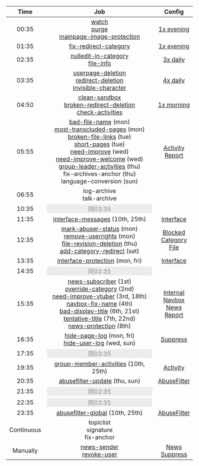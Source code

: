 Time|Job|Config
:-:|:-:|:-:
|00:35  | [watch](../src/Personal/watch.js) <br> [purge](../src/Clean/purge.js) <br> [mainpage-image-protection](../src/File/mainpageImages.js) | [1x evening](workflows/1x%20evening.yaml)
01:35 | [fix-redirect-category](../src/Category/fixRedirect.js) | [1x evening](workflows/1x%20evening.yaml)
02:35 | [nulledit-in-category](../src/Category/nulledit.js) <br> [file-info](../src/File/info.js) | [3x daily](workflows/3x%20daily.yaml)
03:35 | [userpage-deletion](../src/Clean/userpageDelete.js) <br> [redirect-deletion](../src/Clean/redirectDelete.js) <br> [invisible-character](../src/Clean/invisibleCharacter.js) | [4x daily](workflows/4x%20daily.yaml)
04:50 | [clean-sandbox](../src/Clean/sandbox.js) <br> [broken-redirect-deletion](../src/Clean/brokenRedirectDelete.js) <br> [check-activities](../src/Activity/maintainer.js) | [1x morning](workflows/1x%20morning.yaml)
05:55 | [bad-file-name](../src/Report/badFileName.js) (mon) <br> [most-transcluded-pages](../src/Report/mostTranscludedPages.js) (mon) <br> [broken-file-links](../src/Report/brokenFileLinks.js) (tue) <br> [short-pages](../src/Report/shortPages.js) (tue) <br> [need-improve](../src/Report/needImprove.js) (wed) <br> [need-improve-welcome](../src/Report/needImproveWelcome.js) (wed) <br> [group-leader-activities](../src/Activity/groupLeader.js) (thu) <br> fix-archives-anchor (thu) <br> language-conversion (sun) | [Activity](workflows/Activity.yaml) <br> [Report](workflows/Report.yaml)
06:55 | log-archive <br> talk-archive
10:35 | <div style="background:#ececec;color:grey;">同03:35</div>
11:35 | [interface-messages](../src/Interface/messages.js) (10th, 25th) | [Interface](workflows/Interface.yaml)
12:35 | [mark-abuser-status](../src/Blocked/markAbuserStatus.js) (mon) <br> [remove-userrights](../src/Blocked/removeUserrights.js) (mon) <br> [file-revision-deletion](../src/File/revisionDelete.js) (thu) <br> [add-category-redirect](../src/Category/redirectTemplate.js) (sat) | [Blocked](workflows/Blocked.yaml) <br> [Category](workflows/Category.yaml) <br> [File](workflows/File.yaml)
13:35 | [interface-protection](../src/Interface/protect.js) (mon, fri) | [Interface](workflows/Interface.yaml)
14:35 | <div style="background:#ececec;color:grey;">同02:35</div>
15:35 | [news-subscriber](../src/News/subscriber.js) (1st) <br> [override-category](../src/Internal/updateOverrideCategory.js) (2nd) <br> [need-improve-vtuber](../src/Report/needImproveVtuber.js) (3rd, 18th) <br> [navbox-fix-name](../src/Navbox/fixName.js) (4th) <br> [bad-display-title](../src/Report/badDisplayTitle.js) (6th, 21st) <br> [tentative-title](../src/Report/tentativeTitle.js) (7th, 22nd) <br> [news-protection](../src/News/protect.js) (8th) | [Internal](workflows/Internal.yaml) <br> [Navbox](workflows/Navbox.yaml) <br> [News](workflows/News.yaml) <br> [Report](workflows/Report.yaml)
16:35 | [hide-page-log](../src/Suppress/pageLog.js) (mon, fri) <br> [hide-user-log](../src/Suppress/userLog.js) (wed, sun) | [Suppress](workflows/Suppress.yaml)
17:35 | <div style="background:#ececec;color:grey;">同03:35</div>
19:35 | [group-member-activities](../src/Activity/groupMember.js) (10th, 25th) | [Activity](workflows/Activity.yaml)
20:35 | [abusefilter-update](../src/AbuseFilter/update.js) (thu, sun) | [AbuseFilter](workflows/AbuseFilter.yaml)
21:35 | <div style="background:#ececec;color:grey;">同02:35</div>
22:35 | <div style="background:#ececec;color:grey;">同03:35</div>
23:35 | [abusefilter-global](../src/AbuseFilter/global.js) (10th, 25th) | [AbuseFilter](workflows/AbuseFilter.yaml)
| Continuous | topiclist <br> signature <br> fix-anchor
| Manually | [news-sender](../src/News/sender.js) <br> [revoke-user](../src/Suppress/revokeUser.js) | [News](workflows/News.yaml) <br> [Suppress](workflows/Suppress.yaml)